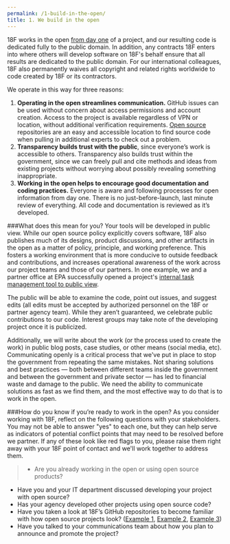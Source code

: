 ```yaml
---
permalink: /1-build-in-the-open/
title: 1. We build in the open
---
```


18F works in the open [from day one](https://18f.gsa.gov/2014/07/31/working-in-public-from-day-1/) of a project, and our resulting code is dedicated fully to the public domain. In addition, any contracts 18F enters into where others will develop software on 18F's behalf ensure that all results are dedicated to the public domain. For our international colleagues, 18F also permanently waives all copyright and related rights worldwide to code created by 18F or its contractors.

We operate in this way for three reasons:

1. **Operating in the open streamlines communication.** GitHub issues can be used without concern about access permissions and account creation. Access to the project is available regardless of VPN or location, without additional verification requirements. [Open source](https://github.com/18F/open-source-policy/blob/master/policy.md) repositories are an easy and accessible location to find source code when pulling in additional experts to check out a problem.
2. **Transparency builds trust with the public**, since everyone’s work is accessible to others. Transparency also builds trust within the government, since we can freely pull and cite methods and ideas from existing projects without worrying about possibly revealing something inappropriate.
3. **Working in the open helps to encourage good documentation and coding practices.** Everyone is aware and following processes for open information from day one. There is no just-before-launch, last minute review of everything. All code and documentation is reviewed as it’s developed. 

###What does this mean for you?
Your tools will be developed in public view. While our open source policy explicitly covers software, 18F also publishes much of its designs, product discussions, and other artifacts in the open as a matter of policy, principle, and working preference. This fosters a working environment that is more conducive to outside feedback and contributions, and increases operational awareness of the work across our project teams and those of our partners. In one example, we and a partner office at EPA successfully opened a project's [internal task management tool to public view](https://18f.gsa.gov/2015/12/07/what-exactly-do-we-even-do-all-day/).

The public will be able to examine the code, point out issues, and suggest edits (all edits must be accepted by authorized personnel on the 18F or partner agency team). While they aren’t guaranteed, we celebrate public contributions to our code. Interest groups may take note of the developing project once it is publicized. 

Additionally, we will write about the work (or the process used to create the work) in public blog posts, case studies, or other means (social media, etc). Communicating openly is a critical process that we've put in place to stop the government from repeating the same mistakes. Not sharing solutions and best practices — both between different teams inside the government and between the government and private sector — has led to financial waste and damage to the public. We need the ability to communicate solutions as fast as we find them, and the most effective way to do that is to work in the open.
 

###How do you know if you’re ready to work in the open?
As you consider working with 18F, reflect on the following questions with your stakeholders.  You may not be able to answer "yes" to each one, but they can help serve as indicators of potential conflict points that may need to be resolved before we partner.  If any of these look like red flags to you, please raise them right away with your 18F point of contact and we'll work together to address them.

>- Are you already working in the open or using open source products?
- Have you and your IT department discussed developing your project with open source?
- Has your agency developed other projects using open source code? 
- Have you taken a look at 18F’s GitHub repositories to become familiar with how open source projects look? ([Example 1](https://github.com/18F/openFEC), [Example 2](https://github.com/18F/federalist), [Example 3](https://github.com/18F/calc))
- Have you talked to your communications team about how you plan to announce and promote the project?

